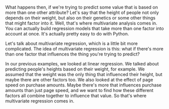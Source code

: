 What happens then, if we're trying to predict some value that is based on more than one other attribute? Let's say that the height of people not only depends on their weight, but also on their genetics or some other things that might factor into it. Well, that's where multivariate analysis comes in. You can actually build regression models that take more than one factor into account at once. It's actually pretty easy to do with Python.

Let's talk about multivariate regression, which is a little bit more complicated. The idea of multivariate regression is this: what if there's more than one factor that influences the thing you're trying to predict?

In our previous examples, we looked at linear regression. We talked about predicting people's heights based on their weight, for example. We assumed that the weight was the only thing that influenced their height, but maybe there are other factors too. We also looked at the effect of page speed on purchase amounts. Maybe there's more that influences purchase amounts than just page speed, and we want to find how these different factors all combine together to influence that value. So that's where multivariate regression comes in.
